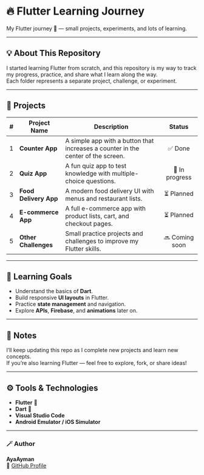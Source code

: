# 🔥 Flutter Learning Journey
My Flutter journey 🚀 — small projects, experiments, and lots of learning.

---

## 💡 About This Repository

I started learning Flutter from scratch, and this repository is my way to track my progress, practice, and share what I learn along the way.  
Each folder represents a separate project, challenge, or experiment.

---

## 📱 Projects

| # | Project Name | Description | Status |
|:-:|---------------|--------------|:------:|
| 1 | **Counter App** | A simple app with a button that increases a counter in the center of the screen. | ✅ Done |
| 2 | **Quiz App** | A fun quiz app to test knowledge with multiple-choice questions. | 🔄 In progress |
| 3 | **Food Delivery App** | A modern food delivery UI with menus and restaurant lists. | ⏳ Planned |
| 4 | **E-commerce App** | A full e-commerce app with product lists, cart, and checkout pages. | ⏳ Planned |
| 5 | **Other Challenges** | Small practice projects and challenges to improve my Flutter skills. | 🔜 Coming soon |

---

## 🧠 Learning Goals

- Understand the basics of **Dart**.
- Build responsive **UI layouts** in Flutter.
- Practice **state management** and navigation.
- Explore **APIs**, **Firebase**, and **animations** later on.

---

## 📝 Notes

I’ll keep updating this repo as I complete new projects and learn new concepts.  
If you’re also learning Flutter — feel free to explore, fork, or share ideas!

---

## ⚙️ Tools & Technologies

- **Flutter** 🦋  
- **Dart** 💙  
- **Visual Studio Code**  
- **Android Emulator / iOS Simulator**

---

### 🪄 Author
**AyaAyman**  
💌 [GitHub Profile](https://github.com/0xsIash)  

